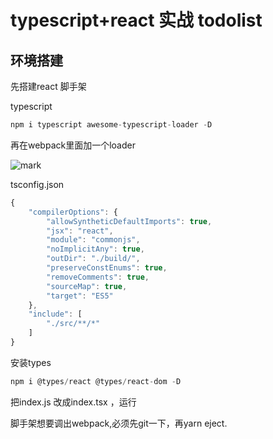 # typescript+react 实战 todolist

## 环境搭建

先搭建react 脚手架



typescript

```javascript
npm i typescript awesome-typescript-loader -D
```

再在webpack里面加一个loader

![mark](http://cdn.cs1024.com/images/20200201/6wlMsEuEmjLe.png?imageslim)



tsconfig.json

```javascript
{
    "compilerOptions": {
        "allowSyntheticDefaultImports": true,
        "jsx": "react",
        "module": "commonjs",
        "noImplicitAny": true,
        "outDir": "./build/",
        "preserveConstEnums": true,
        "removeComments": true,
        "sourceMap": true,
        "target": "ES5"
    },
    "include": [
        "./src/**/*"
    ]
}
```

安装types

```javascript
npm i @types/react @types/react-dom -D
```

把index.js 改成index.tsx ，运行



脚手架想要调出webpack,必须先git一下，再yarn eject.





